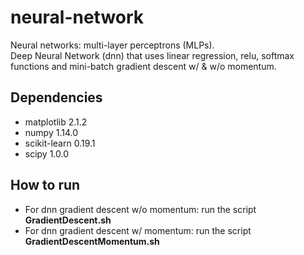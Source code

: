 # neural-network

Neural networks: multi-layer perceptrons (MLPs). \
Deep Neural Network (dnn) that uses linear regression, relu, softmax functions and mini-batch gradient descent w/ & w/o momentum.

## Dependencies

- matplotlib 2.1.2
- numpy 1.14.0
- scikit-learn 0.19.1
- scipy 1.0.0

## How to run

- For dnn gradient descent w/o momentum: run the script **GradientDescent.sh**
- For dnn gradient descent w/ momentum: run the script **GradientDescentMomentum.sh**
